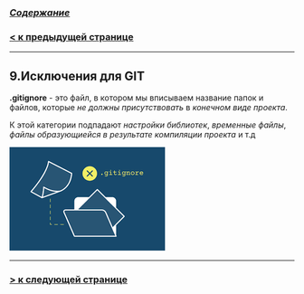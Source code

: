 ### [***Содержание***](./readmy.md)

### [**< к предыдущей странице**](./firstfile.md)
---

## **9.Исключения для GIT**

**.gitignore** - это файл, в котором мы вписываем название папок и файлов, которые *не должны присутствовать* в *конечном виде проекта*.

К этой категории подпадают *настройки библиотек*, *временные файлы*, *файлы образующиейся в результате компиляции проекта* и т.д

![gitignr](./assets/images.png)

---

### [**> к следующей странице**](./branch.md)